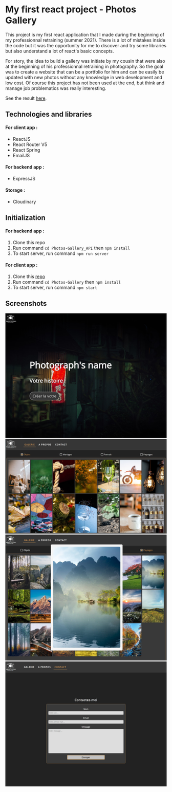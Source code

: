# My first react project - Photos Gallery

This project is my first react application that I made during the beginning of my professionnal retraining (summer 2021). There is a lot of mistakes inside the code but it was the opportunity for me to discover and try some libraries but also understand a lot of react's basic concepts.

For story, the idea to build a gallery was initiate by my cousin that were also at the beginning of his professionnal retraining in photography. So the goal was to create a website that can be a portfolio for him and can be easily be updated with new photos without any knowledge in web development and low cost.
Of course this project has not been used at the end, but think and manage job problematics was really interesting.

See the result [here](https://reactphotosgallery.netlify.app/).

## Technologies and libraries

#### For client app :
* ReactJS
* React Router V5
* React Spring
* EmailJS

#### For backend app :
* ExpressJS

#### Storage :
* Cloudinary

## Initialization

#### For backend app :
1. Clone this repo
2. Run command `cd Photos-Gallery_API` then `npm install`
3. To start server, run command `npm run server`

#### For client app :
1. Clone this [repo](https://github.com/Justine-Merlin/Photos-Gallery)
2. Run command `cd Photos-Gallery` then `npm install`
3. To start server, run command `npm start`


## Screenshots

![](./screenshots/galerie_photo_home_screen.jpg)
![](./screenshots/galerie_photo_gallery_screen.jpg)
![](./screenshots/galerie_photo_zoom_screen.jpg)
![](./screenshots/galerie_photo_contact_screen.jpg)
